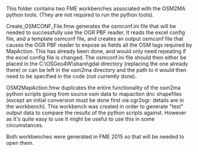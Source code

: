 This folder contains two FME workbenches associated with the OSM2MA python tools.
(They are not required to run the python tools).

Create_OSMCONF_File.fmw generates the osmconf.ini file that will be needed to successfully use the OGR PBF reader. It reads the excel config file, and a template osmconf file, and creates an output osmconf file that causes the OGR PBF reader to expose as fields all the OSM tags required by MapAction. This has already been done, and would only need repeating if the excel config file is changed. The osmconf.ini file should then either be placed in the C:\OSGeo4W\share\gdal directory (replacing the one already there) or can be left in the osm2ma directory and the path to it would then need to be specified in the code (not currently done).

OSM2MapAction.fmw duplicates the entire functionality of the osm2ma python scripts going from source osm data to mapaction dnc shapefiles (except an initial conversion must be done first via ogr2ogr: details are in the workbench). This workbench was created in order to generate "test" output data to compare the results of the python scripts against. However as it's quite easy to use it might be useful to use this in some circumstances. 

Both workbenches were generated in FME 2015 so that will be needed to open them.

